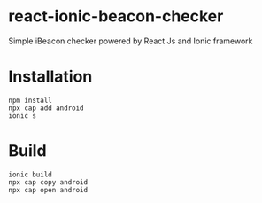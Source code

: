 # react-ionic-beacon-checker
Simple iBeacon checker powered by React Js and Ionic framework

# Installation 
```
npm install
npx cap add android
ionic s
```
# Build 
```
ionic build
npx cap copy android
npx cap open android
```
